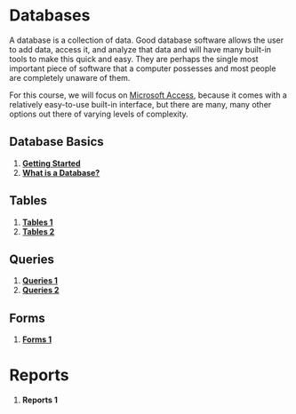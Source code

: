 # Databases

A database is a collection of data. Good database software allows the user to add data, access it, and analyze that data and will have many built-in tools to make this quick and easy. They are perhaps the single most important piece of software that a computer possesses and most people are completely unaware of them.

For this course, we will focus on [Microsoft Access](https://products.office.com/en-us/access), because it comes with a relatively easy-to-use built-in interface, but there are many, many other options out there of varying levels of complexity.

## Database Basics

1. [**Getting Started**](5-1-getting-started.md)
2. [**What is a Database?**](5-2-elements.md)

## Tables

1. [**Tables 1**](5-3-tables-1.md)
2. [**Tables 2**](5-4-tables-2.md)

## Queries

1. [**Queries 1**](5-5-query-1.md)
2. [**Queries 2**](5-6-query-2.md)

## Forms

1. [**Forms 1**](5-7-form-1.md)

# Reports

1. **Reports 1**




